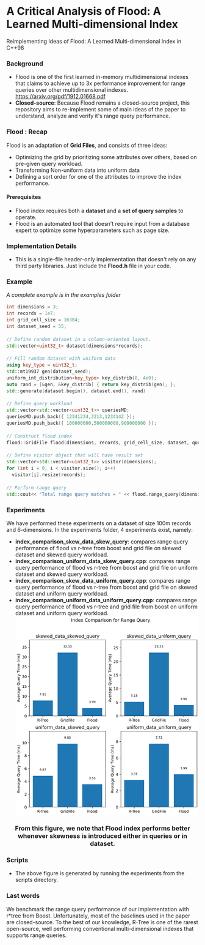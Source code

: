 # A Critical Analysis of Flood: A Learned Multi-dimensional Index
Reimplementing Ideas of Flood: A Learned Multi-dimensional Index in C++98

### Background
- Flood is one of the first learned in-memory multidimensional indexes that claims to achieve up to 3x performance improvement for range queries over other multidimensional indexes. https://arxiv.org/pdf/1912.01668.pdf
- **Closed-source**: Because Flood remains a closed-source project, this repository aims to re-implement some of main ideas of the paper to understand, analyze and verify it's range query performance.

### Flood : Recap
Flood is an adaptation of **Grid Files**, and consists of three ideas:
- Optimizing the grid by prioritizing some attributes over others, based on pre-given query workload.
- Transforming Non-uniform data into uniform data
- Defining a sort order for one of the attributes to improve the index performance. 
####  Prerequisites
- Flood index requires both a **dataset** and a **set of query samples** to operate.
- Flood is an automated tool that doesn't require input from a database expert to optimize some hyperparameters such as page size.

### Implementation Details
- This is a single-file header-only implementation that doesn't rely on any third party libraries. Just include the **Flood.h** file in your code. 

### Example
*A complete example is in the examples folder*
```cpp
int dimensions = 3;
int records = 1e7;
int grid_cell_size = 16384;
int dataset_seed = 55;

// Define random dataset in a column-oriented layout.
std::vector<uint32_t> dataset(dimensions*records);

// Fill random dataset with uniform data
using key_type = uint32_t;
std::mt19937 gen(dataset_seed);
uniform_int_distribution<key_type> key_distrib(0, 4e9);
auto rand = [&gen, &key_distrib] { return key_distrib(gen); };
std::generate(dataset.begin(), dataset.end(), rand)

// Define query workload
std::vector<std::vector<uint32_t>> queriesMD;
queriesMD.push_back({ 12341234,3213,1234142 });
queriesMD.push_back({ 100000000,500000000,900000000 });

// Construct flood index
flood::GridFile flood(dimensions, records, grid_cell_size, dataset, queriesMD);

// Define visitor object that will have result set
std::vector<std::vector<uint32_t>> visitor(dimensions);
for (int i = 0; i < visitor.size(); i++)
  visitor[i].resize(records);

// Perform range query
std::cout<< "Total range query matches = " << flood.range_query(dimensions, queriesMD[i], queriesMD[i + 1], visitor) << std::endl;
```

### Experiments
We have performed these experiments on a dataset of size 100m records and 6-dimensions.
In the experiments folder, 4 experiments exist, namely:
- **index_comparison_skew_data_skew_query**: compares range query performance of flood vs r-tree from boost and grid file on skewed dataset and skewed query workload.
- **index_comparison_uniform_data_skew_query.cpp**: compares range query performance of flood vs r-tree from boost and grid file on uniform dataset and skewed query workload.
- **index_comparison_skew_data_uniform_query.cpp**: compares range query performance of flood vs r-tree from boost and grid file on skewed dataset and uniform query workload.
- **index_comparison_uniform_data_uniform_query.cpp**: compares range query performance of flood vs r-tree and grid file from boost on uniform dataset and uniform query workload.
![plot](experiments.png)

<h3 align="center">
From this figure, we note that Flood index performs better whenever skewness is introduced either in queries or in dataset.
</h3>

### Scripts
- The above figure is generated by running the experiments from the scripts directory.

### Last words
We benchmark the range query performance of our implementation with r*tree from Boost. Unfortunately, most of the baselines used in the paper are closed-source. To the best of our knowledge, R-Tree is one of the rarest open-source, well performing conventional multi-dimensional indexes that supports range queries.
